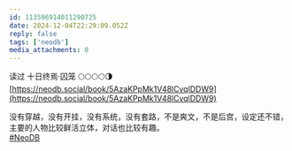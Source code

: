 ```yaml
---
id: 113596914011290725
date: 2024-12-04T22:29:09.052Z
reply: false
tags: ['neodb']
media_attachments: 0
---
```


读过 十日终焉·囚笼 🌕🌕🌕🌕🌗   
[https://neodb.social/book/5AzaKPpMk1V48lCvqlDDW9](https://neodb.social/book/5AzaKPpMk1V48lCvqlDDW9)

没有穿越，没有开挂，没有系统，没有套路，不是爽文，不是后宫，设定还不错，主要的人物比较鲜活立体，对话也比较有趣。  
[#NeoDB](https://e5n.cc/tags/NeoDB)

